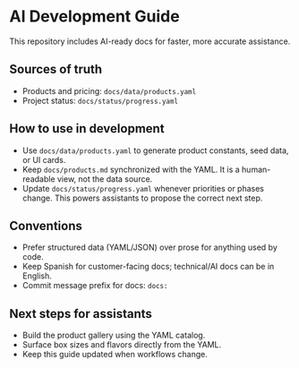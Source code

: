 # AI Development Guide

This repository includes AI-ready docs for faster, more accurate assistance.

## Sources of truth
- Products and pricing: `docs/data/products.yaml`
- Project status: `docs/status/progress.yaml`

## How to use in development
- Use `docs/data/products.yaml` to generate product constants, seed data, or UI cards.
- Keep `docs/products.md` synchronized with the YAML. It is a human-readable view, not the data source.
- Update `docs/status/progress.yaml` whenever priorities or phases change. This powers assistants to propose the correct next step.

## Conventions
- Prefer structured data (YAML/JSON) over prose for anything used by code.
- Keep Spanish for customer-facing docs; technical/AI docs can be in English.
- Commit message prefix for docs: `docs:`

## Next steps for assistants
- Build the product gallery using the YAML catalog.
- Surface box sizes and flavors directly from the YAML.
- Keep this guide updated when workflows change.
